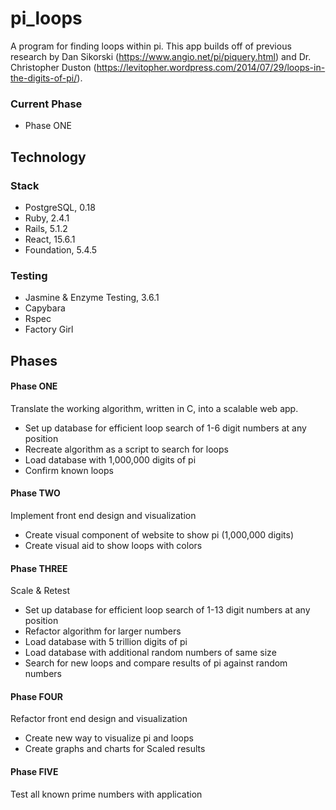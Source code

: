 # pi_loops
A program for finding loops within pi. This app builds off of previous research by Dan Sikorski (https://www.angio.net/pi/piquery.html) and Dr. Christopher Duston (https://levitopher.wordpress.com/2014/07/29/loops-in-the-digits-of-pi/).

### Current Phase
* Phase ONE

## Technology
### Stack
* PostgreSQL, 0.18
* Ruby, 2.4.1
* Rails, 5.1.2
* React, 15.6.1
* Foundation, 5.4.5

### Testing
* Jasmine & Enzyme Testing, 3.6.1
* Capybara
* Rspec
* Factory Girl

## Phases
#### Phase ONE
Translate the working algorithm, written in C, into a scalable web app.

* Set up database for efficient loop search of 1-6 digit numbers at any position
* Recreate algorithm as a script to search for loops
* Load database with 1,000,000 digits of pi
* Confirm known loops

#### Phase TWO
Implement front end design and visualization

* Create visual component of website to show pi (1,000,000 digits)
* Create visual aid to show loops with colors

#### Phase THREE
Scale & Retest

* Set up database for efficient loop search of 1-13 digit numbers at any position
* Refactor algorithm for larger numbers
* Load database with 5 trillion digits of pi
* Load database with additional random numbers of same size
* Search for new loops and compare results of pi against random numbers

#### Phase FOUR
Refactor front end design and visualization

* Create new way to visualize pi and loops
* Create graphs and charts for Scaled results

#### Phase FIVE
Test all known prime numbers with application
